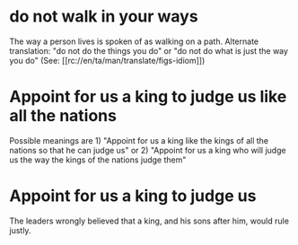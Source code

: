 # do not walk in your ways

The way a person lives is spoken of as walking on a path. Alternate translation: "do not do the things you do" or "do not do what is just the way you do" (See: [[rc://en/ta/man/translate/figs-idiom]])

# Appoint for us a king to judge us like all the nations

Possible meanings are 1) "Appoint for us a king like the kings of all the nations so that he can judge us" or 2) "Appoint for us a king who will judge us the way the kings of the nations judge them"

# Appoint for us a king to judge us

The leaders wrongly believed that a king, and his sons after him, would rule justly.

